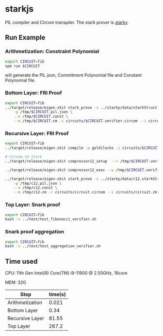 # starkjs

PIL compiler and Circom transpiler. The stark prover is [starky](../starky).

## Run Example
### Arithmetization: Constraint Polynomial

```bash
export CIRCUIT=fib
npm run $CIRCUIT
```
will generate the PIL json, Commitment Polynomial file and Constant Polynomial file.

### Bottom Layer: FRI Proof

```bash
export CIRCUIT=fib
../target/release/eigen-zkit stark_prove -s ../starky/data/starkStruct.json.gl \
    -p /tmp/$CIRCUIT.pil.json \
    --o /tmp/$CIRCUIT.const \
    --m /tmp/$CIRCUIT.cm -c circuits/$CIRCUIT.verifier.circom --i circuits/$CIRCUIT.verifier.zkin.json
```

### Recursive Layer: FRI Proof
```bash
export CIRCUIT=fib
../target/release/eigen-zkit compile -p goldilocks -i circuits/$CIRCUIT.verifier.circom -l node_modules/pil-stark/circuits.gl --O2=full -o /tmp/

# Circom to Stark  
../target/release/eigen-zkit compressor12_setup  --r /tmp/$CIRCUIT.verifier.r1cs --c /tmp/c12.const  --p /tmp/c12.pil   --e /tmp/c12.exec

../target/release/eigen-zkit compressor12_exec --w /tmp/$CIRCUIT.verifier_js/$CIRCUIT.verifier.wasm --i circuits/$CIRCUIT.verifier.zkin.json --p /tmp/c12.pil  --e /tmp/c12.exec --m /tmp/c12.cm

../target/release/eigen-zkit stark_prove -s ../starky/data/c12.starkStruct.bn128.json \
    -p /tmp/c12.pil.json \
    --o /tmp/c12.const \
    --m /tmp/c12.cm -c circuits/circuit.circom --i circuits/circuit.zkin.json --norm_stage
```

### Top Layer: Snark proof
```bash
export CIRCUIT=fib
bash -x ../test/test_fibonacci_verifier.sh
```

### Snark proof aggregation

```bash
export CIRCUIT=fib
bash -x ../test/test_aggregation_verifier.sh
```

## Time used

CPU: 11th Gen Intel(R) Core(TM) i9-11900 @ 2.50GHz, 16core

MEM: 32G

| Step            | time(s) |
| ---             | ---     |
| Arithmetization | 0.021   |
| Bottom Layer    | 0.34    |
| Recursive Layer | 81.55   |
| Top Layer    | 267.2   |
